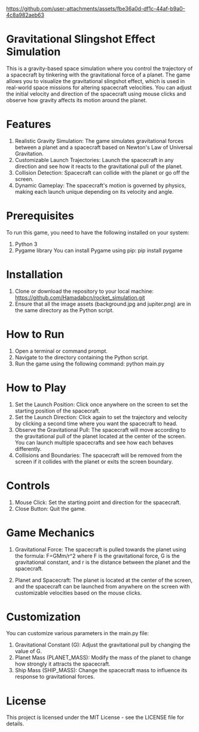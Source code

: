 https://github.com/user-attachments/assets/fbe36a0d-df1c-44af-b9a0-4c8a982aeb63
# Gravitational Slingshot Effect Simulation
This is a gravity-based space simulation where you control the trajectory of a spacecraft by tinkering with the gravitational force of a planet. The game allows you to visualize the gravitational slingshot effect, which is used in real-world space missions for altering spacecraft velocities. You can adjust the initial velocity and direction of the spacecraft using mouse clicks and observe how gravity affects its motion around the planet.


# Features
1. Realistic Gravity Simulation: The game simulates gravitational forces between a planet and a spacecraft based on Newton's Law of Universal Gravitation.
2. Customizable Launch Trajectories: Launch the spacecraft in any direction and see how it reacts to the gravitational pull of the planet.
3. Collision Detection: Spacecraft can collide with the planet or go off the screen.
4. Dynamic Gameplay: The spacecraft's motion is governed by physics, making each launch unique depending on its velocity and angle.

# Prerequisites
To run this game, you need to have the following installed on your system:

1. Python 3
2. Pygame library
You can install Pygame using pip: pip install pygame


# Installation
1. Clone or download the repository to your local machine: https://github.com/Hamadabcn/rocket_simulation.git
2. Ensure that all the image assets (background.jpg and jupiter.png) are in the same directory as the Python script.

# How to Run
1. Open a terminal or command prompt.
2. Navigate to the directory containing the Python script.
3. Run the game using the following command: python main.py

# How to Play
1. Set the Launch Position: Click once anywhere on the screen to set the starting position of the spacecraft.
2. Set the Launch Direction: Click again to set the trajectory and velocity by clicking a second time where you want the spacecraft to head.
3. Observe the Gravitational Pull: The spacecraft will move according to the gravitational pull of the planet located at the center of the screen. You can launch multiple spacecrafts and see how each behaves differently.
4. Collisions and Boundaries: The spacecraft will be removed from the screen if it collides with the planet or exits the screen boundary.

# Controls
1. Mouse Click: Set the starting point and direction for the spacecraft.
2. Close Button: Quit the game.

# Game Mechanics
1. Gravitational Force: The spacecraft is pulled towards the planet using the formula:
F=GMm/r^2
where F is the gravitational force, G is the gravitational constant, and r is the distance between the planet and the spacecraft.

2. Planet and Spacecraft: The planet is located at the center of the screen, and the spacecraft can be launched from anywhere on the screen with customizable velocities based on the mouse clicks.

# Customization
You can customize various parameters in the main.py file:

1. Gravitational Constant (G): Adjust the gravitational pull by changing the value of G.
2. Planet Mass (PLANET_MASS): Modify the mass of the planet to change how strongly it attracts the spacecraft.
3. Ship Mass (SHIP_MASS): Change the spacecraft mass to influence its response to gravitational forces.

# License
This project is licensed under the MIT License - see the LICENSE file for details.
